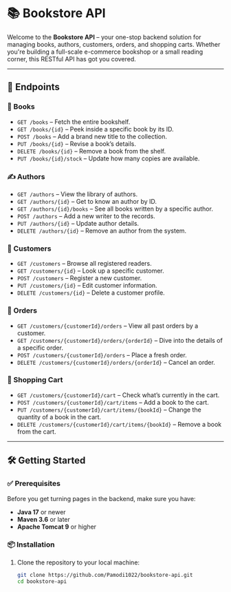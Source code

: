# 📚 Bookstore API

Welcome to the **Bookstore API** – your one-stop backend solution for managing books, authors, customers, orders, and shopping carts. Whether you're building a full-scale e-commerce bookshop or a small reading corner, this RESTful API has got you covered.

---

## 🚀 Endpoints

### 📖 Books

* `GET /books` – Fetch the entire bookshelf.
* `GET /books/{id}` – Peek inside a specific book by its ID.
* `POST /books` – Add a brand new title to the collection.
* `PUT /books/{id}` – Revise a book’s details.
* `DELETE /books/{id}` – Remove a book from the shelf.
* `PUT /books/{id}/stock` – Update how many copies are available.

### ✍️ Authors

* `GET /authors` – View the library of authors.
* `GET /authors/{id}` – Get to know an author by ID.
* `GET /authors/{id}/books` – See all books written by a specific author.
* `POST /authors` – Add a new writer to the records.
* `PUT /authors/{id}` – Update author details.
* `DELETE /authors/{id}` – Remove an author from the system.

### 👤 Customers

* `GET /customers` – Browse all registered readers.
* `GET /customers/{id}` – Look up a specific customer.
* `POST /customers` – Register a new customer.
* `PUT /customers/{id}` – Edit customer information.
* `DELETE /customers/{id}` – Delete a customer profile.

### 🛒 Orders

* `GET /customers/{customerId}/orders` – View all past orders by a customer.
* `GET /customers/{customerId}/orders/{orderId}` – Dive into the details of a specific order.
* `POST /customers/{customerId}/orders` – Place a fresh order.
* `DELETE /customers/{customerId}/orders/{orderId}` – Cancel an order.

### 🧺 Shopping Cart

* `GET /customers/{customerId}/cart` – Check what’s currently in the cart.
* `POST /customers/{customerId}/cart/items` – Add a book to the cart.
* `PUT /customers/{customerId}/cart/items/{bookId}` – Change the quantity of a book in the cart.
* `DELETE /customers/{customerId}/cart/items/{bookId}` – Remove a book from the cart.

---

## 🛠️ Getting Started

### ✅ Prerequisites

Before you get turning pages in the backend, make sure you have:

* **Java 17** or newer
* **Maven 3.6** or later
* **Apache Tomcat 9** or higher

### 📦 Installation

1. Clone the repository to your local machine:

   ```bash
   git clone https://github.com/Pamodi1022/bookstore-api.git
   cd bookstore-api
   ```

